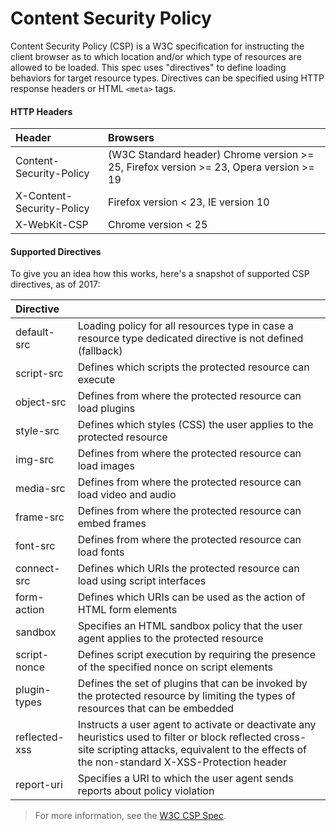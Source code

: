 # Content Security Policy

Content Security Policy (CSP) is a W3C specification for instructing the client browser as to which location and/or which type of resources are allowed to be loaded. This spec uses "directives" to define loading behaviors for target resource types. Directives can be specified using HTTP response headers or HTML `<meta>` tags.

#### HTTP Headers
| Header                    | Browsers                                                                               |
|:------------------------- |:-------------------------------------------------------------------------------------- |
| Content-Security-Policy   | (W3C Standard header) Chrome version >= 25, Firefox version >= 23, Opera version >= 19 |
| X-Content-Security-Policy | Firefox version < 23, IE version 10                                                    |
| X-WebKit-CSP              | Chrome version < 25                                                                    |


#### Supported Directives

To give you an idea how this works, here's a snapshot of supported CSP directives, as of 2017:

| Directive       | |
|:--------------- |:-------------------------- |
| default-src     | Loading policy for all resources type in case a resource type dedicated directive is not defined (fallback) |
| script-src      | Defines which scripts the protected resource can execute |
| object-src      | Defines from where the protected resource can load plugins |
| style-src       | Defines which styles (CSS) the user applies to the protected resource |
| img-src         | Defines from where the protected resource can load images |
| media-src       | Defines from where the protected resource can load video and audio |
| frame-src       | Defines from where the protected resource can embed frames |
| font-src        | Defines from where the protected resource can load fonts |
| connect-src     | Defines which URIs the protected resource can load using script interfaces |
| form-action     | Defines which URIs can be used as the action of HTML form elements |
| sandbox         | Specifies an HTML sandbox policy that the user agent applies to the protected resource |
| script-nonce    | Defines script execution by requiring the presence of the specified nonce on script elements |
| plugin-types    | Defines the set of plugins that can be invoked by the protected resource by limiting the types of resources that can be embedded |
| reflected-xss   | Instructs a user agent to activate or deactivate any heuristics used to filter or block reflected cross-site scripting attacks, equivalent to the effects of the non-standard X-XSS-Protection header |
| report-uri      | Specifies a URI to which the user agent sends reports about policy violation |

> For more information, see the [W3C CSP Spec](https://w3c.github.io/webappsec/specs/content-security-policy/).





<docmeta name="displayName" value="Content Security Policy">


